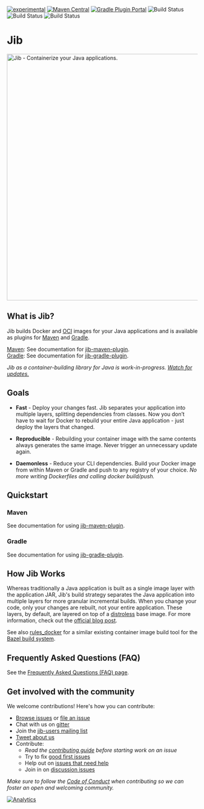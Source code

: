 [![experimental](http://badges.github.io/stability-badges/dist/experimental.svg)](http://github.com/badges/stability-badges)
[![Maven Central](https://img.shields.io/maven-metadata/v/http/central.maven.org/maven2/com/google/cloud/tools/jib-maven-plugin/maven-metadata.xml.svg?colorB=007ec6)](https://maven-badges.herokuapp.com/maven-central/com.google.cloud.tools/jib-maven-plugin)
[![Gradle Plugin Portal](https://img.shields.io/badge/gradle%20plugin-v0.9.6-blue.svg)](https://plugins.gradle.org/plugin/com.google.cloud.tools.jib)
![Build Status](https://storage.googleapis.com/cloud-tools-for-java-kokoro-build-badges/jib-ubuntu-master-orb.svg)
![Build Status](https://storage.googleapis.com/cloud-tools-for-java-kokoro-build-badges/jib-windows-master-orb.svg)
![Build Status](https://storage.googleapis.com/cloud-tools-for-java-kokoro-build-badges/jib-macos-master-orb.svg)

# Jib

<image src="https://github.com/GoogleContainerTools/jib/raw/master/logo/jib-build-docker-java-container-image.png" alt="Jib - Containerize your Java applications." width="650px" />

## What is Jib?

Jib builds Docker and [OCI](https://github.com/opencontainers/image-spec) images for your Java applications and is available as plugins for [Maven](jib-maven-plugin) and [Gradle](jib-gradle-plugin).

[Maven](https://maven.apache.org/): See documentation for [jib-maven-plugin](jib-maven-plugin).\
[Gradle](https://gradle.org/): See documentation for [jib-gradle-plugin](jib-gradle-plugin).

*Jib as a container-building library for Java is work-in-progress. [Watch for updates.](https://github.com/GoogleContainerTools/jib/issues/337)*

## Goals

* **Fast** - Deploy your changes fast. Jib separates your application into multiple layers, splitting dependencies from classes. Now you don’t have to wait for Docker to rebuild your entire Java application - just deploy the layers that changed.

* **Reproducible** - Rebuilding your container image with the same contents always generates the same image. Never trigger an unnecessary update again.

* **Daemonless** - Reduce your CLI dependencies. Build your Docker image from within Maven or Gradle and push to any registry of your choice. *No more writing Dockerfiles and calling docker build/push.*

## Quickstart

### Maven

See documentation for using [jib-maven-plugin](jib-maven-plugin#quickstart).

### Gradle

See documentation for using [jib-gradle-plugin](jib-gradle-plugin#quickstart).

## How Jib Works

Whereas traditionally a Java application is built as a single image layer with the application JAR, Jib's build strategy separates the Java application into multiple layers for more granular incremental builds. When you change your code, only your changes are rebuilt, not your entire application. These layers, by default, are layered on top of a [distroless](https://github.com/GoogleCloudPlatform/distroless) base image. For more information, check out the [official blog post](https://cloudplatform.googleblog.com/2018/07/introducing-jib-build-java-docker-images-better.html).

See also [rules_docker](https://github.com/bazelbuild/rules_docker) for a similar existing container image build tool for the [Bazel build system](https://github.com/bazelbuild/bazel).

## Frequently Asked Questions (FAQ)

See the [Frequently Asked Questions (FAQ) page](docs/faq.md).

## Get involved with the community

We welcome contributions! Here's how you can contribute:

* [Browse issues](https://github.com/GoogleContainerTools/jib/issues) or [file an issue](https://github.com/GoogleContainerTools/jib/issues/new)
* Chat with us on [gitter](https://gitter.im/google/jib)
* Join the [jib-users mailing list](https://groups.google.com/forum/#!forum/jib-users)
* [Tweet about us](https://twitter.com/intent/tweet?text=Google%20container%20tool%20for%20dockerizing%20Java%20applications&url=https://github.com/GoogleContainerTools/jib&via=JibContainerBuilder&hashtags=java,docker,kubernetes,maven,gradle,microservices,jib)
* Contribute:
  * *Read the [contributing guide](https://github.com/GoogleContainerTools/jib/blob/master/CONTRIBUTING.md) before starting work on an issue*
  * Try to fix [good first issues](https://github.com/GoogleContainerTools/jib/labels/good%20first%20issue)
  * Help out on [issues that need help](https://github.com/GoogleContainerTools/jib/labels/help%20wanted)
  * Join in on [discussion issues](https://github.com/GoogleContainerTools/jib/labels/discuss)
<!--  * Read the [style guide] -->
*Make sure to follow the [Code of Conduct](https://github.com/GoogleContainerTools/jib/blob/master/CODE_OF_CONDUCT.md) when contributing so we can foster an open and welcoming community.*

[![Analytics](https://cloud-tools-for-java-metrics.appspot.com/UA-121724379-2/index)](https://github.com/igrigorik/ga-beacon)
